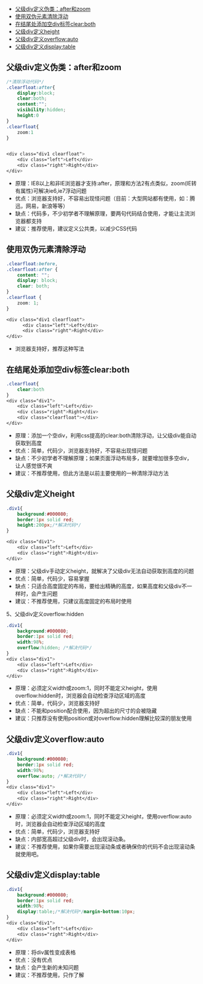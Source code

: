 <!-- TOC -->

- [父级div定义伪类：after和zoom](#父级div定义伪类after和zoom)
- [使用双伪元素清除浮动](#使用双伪元素清除浮动)
- [在结尾处添加空div标签clear:both](#在结尾处添加空div标签clearboth)
- [父级div定义height](#父级div定义height)
- [父级div定义overflow:auto](#父级div定义overflowauto)
- [父级div定义display:table](#父级div定义displaytable)

<!-- /TOC -->
## 父级div定义伪类：after和zoom
```css
/*清除浮动代码*/
.clearfloat:after{
    display:block;
    clear:both;
    content:"";
    visibility:hidden;
    height:0
}
.clearfloat{
    zoom:1
}


<div class="div1 clearfloat">
    <div class="left">Left</div>
    <div class="right">Right</div>
</div>
```
* 原理：IE8以上和非IE浏览器才支持:after，原理和方法2有点类似，zoom(IE转有属性)可解决ie6,ie7浮动问题
* 优点：浏览器支持好，不容易出现怪问题（目前：大型网站都有使用，如：腾迅，网易，新浪等等）
* 缺点：代码多，不少初学者不理解原理，要两句代码结合使用，才能让主流浏览器都支持
* 建议：推荐使用，建议定义公共类，以减少CSS代码

## 使用双伪元素清除浮动
```css
.clearfloat:before,
.clearfloat:after {
    content: "";
    display: block;
    clear: both;
}
.clearfloat {
    zoom: 1;
}

<div class="div1 clearfloat">
      <div class="left">Left</div>
      <div class="right">Right</div>
</div>
```
* 浏览器支持好，推荐这种写法

## 在结尾处添加空div标签clear:both
```css
.clearfloat{
    clear:both
}
<div class="div1">
    <div class="left">Left</div>
    <div class="right">Right</div>
    <div class="clearfloat"></div>
</div>
```
* 原理：添加一个空div，利用css提高的clear:both清除浮动，让父级div能自动获取到高度
* 优点：简单，代码少，浏览器支持好，不容易出现怪问题
* 缺点：不少初学者不理解原理；如果页面浮动布局多，就要增加很多空div，让人感觉很不爽
* 建议：不推荐使用，但此方法是以前主要使用的一种清除浮动方法

## 父级div定义height
```css
.div1{
    background:#000080;
    border:1px solid red;  
    height:200px;/*解决代码*/
}

<div class="div1">
    <div class="left">Left</div>
    <div class="right">Right</div>
</div>
```
* 原理：父级div手动定义height，就解决了父级div无法自动获取到高度的问题
* 优点：简单，代码少，容易掌握
* 缺点：只适合高度固定的布局，要给出精确的高度，如果高度和父级div不一样时，会产生问题
* 建议：不推荐使用，只建议高度固定的布局时使用

5、父级div定义overflow:hidden

```css
.div1{
    background:#000080;
    border:1px solid red;
    width:98%;
    overflow:hidden; /*解决代码*/
}
<div class="div1">
    <div class="left">Left</div>
    <div class="right">Right</div>
</div>
```
* 原理：必须定义width或zoom:1，同时不能定义height，使用overflow:hidden时，浏览器会自动检查浮动区域的高度
* 优点：简单，代码少，浏览器支持好
* 缺点：不能和position配合使用，因为超出的尺寸的会被隐藏
* 建议：只推荐没有使用position或对overflow:hidden理解比较深的朋友使用

## 父级div定义overflow:auto
```css
.div1{
    background:#000080;
    border:1px solid red;
    width:98%;
    overflow:auto; /*解决代码*/
}
<div class="div1">
    <div class="left">Left</div>
    <div class="right">Right</div>
</div>
```
* 原理：必须定义width或zoom:1，同时不能定义height，使用overflow:auto时，浏览器会自动检查浮动区域的高度
* 优点：简单，代码少，浏览器支持好
* 缺点：内部宽高超过父级div时，会出现滚动条。
* 建议：不推荐使用，如果你需要出现滚动条或者确保你的代码不会出现滚动条就使用吧。

## 父级div定义display:table
```css
.div1{
    background:#000080;
    border:1px solid red;
    width:98%;
    display:table;/*解决代码*/margin-bottom:10px;
}
<div class="div1">
    <div class="left">Left</div>
    <div class="right">Right</div>
</div>
```
* 原理：将div属性变成表格
* 优点：没有优点
* 缺点：会产生新的未知问题
* 建议：不推荐使用，只作了解